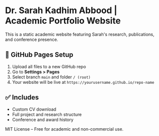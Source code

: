 # Dr. Sarah Kadhim Abbood | Academic Portfolio Website

This is a static academic website featuring Sarah's research, publications, and conference presence.

## 🚀 GitHub Pages Setup
1. Upload all files to a new GitHub repo
2. Go to **Settings > Pages**
3. Select branch `main` and folder `/ (root)`
4. Your website will be live at `https://yourusername.github.io/repo-name`

## ✅ Includes
- Custom CV download
- Full project and research structure
- Conference and award history

MIT License – Free for academic and non-commercial use.
